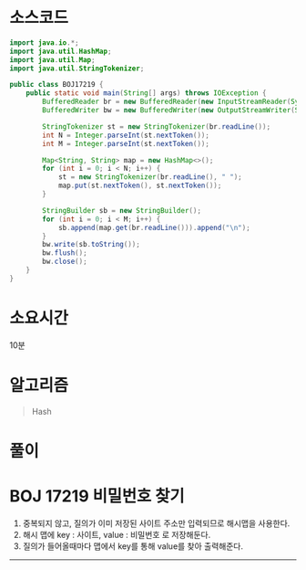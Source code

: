 # 소스코드

```Java
import java.io.*;
import java.util.HashMap;
import java.util.Map;
import java.util.StringTokenizer;

public class BOJ17219 {
    public static void main(String[] args) throws IOException {
        BufferedReader br = new BufferedReader(new InputStreamReader(System.in));
        BufferedWriter bw = new BufferedWriter(new OutputStreamWriter(System.out));

        StringTokenizer st = new StringTokenizer(br.readLine());
        int N = Integer.parseInt(st.nextToken());
        int M = Integer.parseInt(st.nextToken());

        Map<String, String> map = new HashMap<>();
        for (int i = 0; i < N; i++) {
            st = new StringTokenizer(br.readLine(), " ");
            map.put(st.nextToken(), st.nextToken());
        }

        StringBuilder sb = new StringBuilder();
        for (int i = 0; i < M; i++) {
            sb.append(map.get(br.readLine())).append("\n");
        }
        bw.write(sb.toString());
        bw.flush();
        bw.close();
    }
}
```

# 소요시간

10분

# 알고리즘

> Hash

# 풀이

# BOJ 17219 비밀번호 찾기

1. 중복되지 않고, 질의가 이미 저장된 사이트 주소만 입력되므로 해시맵을 사용한다.
2. 해시 맵에 key : 사이트, value : 비밀번호 로 저장해둔다.
3. 질의가 들어올때마다 맵에서 key를 통해 value를 찾아 출력해준다.

---
